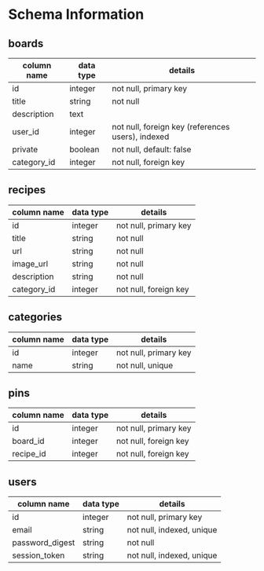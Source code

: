 # Schema Information

## boards
column name | data type | details
------------|-----------|-----------------------
id          | integer   | not null, primary key
title       | string    | not null
description | text      | 
user_id     | integer   | not null, foreign key (references users), indexed
private     | boolean   | not null, default: false
category_id | integer   | not null, foreign key

## recipes
column name | data type | details
------------|-----------|-----------------------
id          | integer   | not null, primary key
title       | string    | not null
url         | string    | not null
image_url   | string    | not null
description | string    | not null
category_id | integer   | not null, foreign key

## categories
column name | data type | details
------------|-----------|-----------------------
id          | integer   | not null, primary key
name        | string    | not null, unique

## pins
column name | data type | details
------------|-----------|-----------------------
id          | integer   | not null, primary key
board_id    | integer   | not null, foreign key
recipe_id   | integer   | not null, foreign key

## users
column name     | data type | details
----------------|-----------|-----------------------
id              | integer   | not null, primary key
email           | string    | not null, indexed, unique
password_digest | string    | not null
session_token   | string    | not null, indexed, unique





